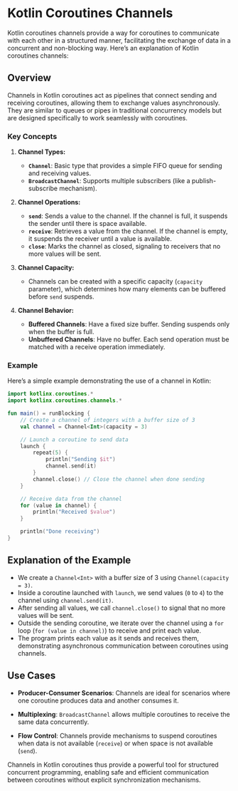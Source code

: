 # Kotlin Coroutines Channels

Kotlin coroutines channels provide a way for coroutines to communicate with each other in a structured manner, facilitating the exchange of data in a concurrent and non-blocking way. Here’s an explanation of Kotlin coroutines channels:

## Overview

Channels in Kotlin coroutines act as pipelines that connect sending and receiving coroutines, allowing them to exchange values asynchronously. They are similar to queues or pipes in traditional concurrency models but are designed specifically to work seamlessly with coroutines.

### Key Concepts

1. **Channel Types:**
   - **`Channel`**: Basic type that provides a simple FIFO queue for sending and receiving values.
   - **`BroadcastChannel`**: Supports multiple subscribers (like a publish-subscribe mechanism).

2. **Channel Operations:**
   - **`send`**: Sends a value to the channel. If the channel is full, it suspends the sender until there is space available.
   - **`receive`**: Retrieves a value from the channel. If the channel is empty, it suspends the receiver until a value is available.
   - **`close`**: Marks the channel as closed, signaling to receivers that no more values will be sent.

3. **Channel Capacity:**
   - Channels can be created with a specific capacity (`capacity` parameter), which determines how many elements can be buffered before `send` suspends.

4. **Channel Behavior:**
   - **Buffered Channels**: Have a fixed size buffer. Sending suspends only when the buffer is full.
   - **Unbuffered Channels**: Have no buffer. Each send operation must be matched with a receive operation immediately.

### Example

Here’s a simple example demonstrating the use of a channel in Kotlin:

```kotlin
import kotlinx.coroutines.*
import kotlinx.coroutines.channels.*

fun main() = runBlocking {
    // Create a channel of integers with a buffer size of 3
    val channel = Channel<Int>(capacity = 3)

    // Launch a coroutine to send data
    launch {
        repeat(5) {
            println("Sending $it")
            channel.send(it)
        }
        channel.close() // Close the channel when done sending
    }

    // Receive data from the channel
    for (value in channel) {
        println("Received $value")
    }

    println("Done receiving")
}
```

## Explanation of the Example

- We create a `Channel<Int>` with a buffer size of 3 using `Channel(capacity = 3)`.
- Inside a coroutine launched with `launch`, we send values (`0` to `4`) to the channel using `channel.send(it)`.
- After sending all values, we call `channel.close()` to signal that no more values will be sent.
- Outside the sending coroutine, we iterate over the channel using a `for` loop (`for (value in channel)`) to receive and print each value.
- The program prints each value as it sends and receives them, demonstrating asynchronous communication between coroutines using channels.

## Use Cases

- **Producer-Consumer Scenarios**: Channels are ideal for scenarios where one coroutine produces data and another consumes it.
  
- **Multiplexing**: `BroadcastChannel` allows multiple coroutines to receive the same data concurrently.
  
- **Flow Control**: Channels provide mechanisms to suspend coroutines when data is not available (`receive`) or when space is not available (`send`).

Channels in Kotlin coroutines thus provide a powerful tool for structured concurrent programming, enabling safe and 
efficient communication between coroutines without explicit synchronization mechanisms.
